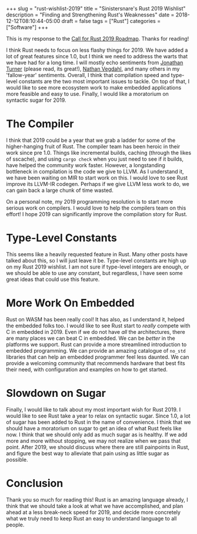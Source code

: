 +++
slug = "rust-wishlist-2019"
title = "Sinistersnare's Rust 2019 Wishlist"
description = "Finding and Strengthening Rust's Weaknesses"
date = 2018-12-12T08:10:44-05:00
draft = false
tags = ["Rust"]
categories = ["Software"]
+++

This is my response to the
[Call for Rust 2019 Roadmap](https://blog.rust-lang.org/2018/12/06/call-for-rust-2019-roadmap-blogposts.html).
Thanks for reading!

I think Rust needs to focus on less flashy things for 2019. We have added a lot of great features since 1.0, but I think we need to address the warts that we have had for a long time. I will mostly echo sentiments from
[Jonathan Turner](https://www.jonathanturner.org/2018/12/the-fallow-year.html) (please read, its great!),
[Nathan Vegdahl](https://blog.cessen.com/post/2018_12_12_rust_2019_its_the_little_things), and many others in my 'fallow-year' sentiments. Overall, I think that compilation speed and type-level constants are the two most important issues to tackle. On top of that, I would like to see more ecosystem work to make embedded applications more feasible and easy to use. Finally, I would like a moratorium on syntactic sugar for 2019.

# The Compiler #

I think that 2019 could be a year that we grab a ladder for some of the higher-hanging fruit of Rust.
The compiler team has been heroic in their work since pre 1.0. Things like incremental builds, caching (through the likes of sscache), and using `cargo check` when you just need to see if it builds, have helped the community work faster. However, a longstanding bottleneck in compilation is the code we give to LLVM. As I understand it, we have been waiting on MIR to start work on this. I would love to see Rust improve its LLVM-IR codegen. Perhaps if we give LLVM less work to do, we can gain back a large chunk of time wasted.

On a personal note, my 2019 programming resolution is to start more serious work on compilers. I would love to help the compilers team on this effort! I hope 2019 can significantly improve the compilation story for Rust.

# Type-Level Constants #

This seems like a heavily requested feature in Rust. Many other posts have talked about this, so I will just leave it be. Type-level constants are high up on my Rust 2019 wishlist. I am not sure if type-level integers are enough, or we should be able to use any constant, but regardless, I have seen some great ideas that could use this feature.

# More Work On Embedded #

Rust on WASM has been really cool! It has also, as I understand it, helped the embedded folks too. I would like to see Rust start to _really_ compete with C in embedded in 2019. Even if we do not have _all_ the architectures, there are many places we can beat C in embedded. We can be _better_ in the platforms we support. Rust can provide a more streamlined introduction to embedded programming. We can provide an amazing catalogue of `no_std` libraries that can help an embedded programmer feel less daunted. We can provide a welcoming community that recommends hardware that best fits their need, with configuration and examples on how to get started.


# Slowdown on Sugar #

Finally, I would like to talk about my most important wish for Rust 2019. I would like to see Rust take a year to relax on syntactic sugar. Since 1.0, a lot of sugar has been added to Rust in the name of convenience. I think that we should have a moratorium on sugar to get an idea of what Rust feels like now. I think that we should only add as much sugar as is healthy. If we add more and more without stopping, we may not realize when we pass that point. After 2019, we should discuss where there are still painpoints in Rust, and figure the best way to alleviate that pain using as little sugar as possible.


# Conclusion #

Thank you so much for reading this! Rust is an amazing language already, I think that we should take a look at what we have accomplished, and plan ahead at a less break-neck speed for 2019, and decide more concretely what we truly need to keep Rust an easy to understand language to all people.
